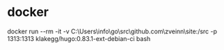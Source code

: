 # docker
docker run --rm -it -v C:\Users\info\go\src\github.com\zveinn\site:/src -p 1313:1313 klakegg/hugo:0.83.1-ext-debian-ci bash  